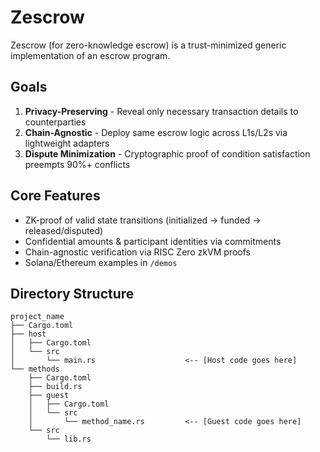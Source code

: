# Zescrow

Zescrow (for zero-knowledge escrow) is a trust-minimized generic implementation of an escrow program.

## Goals

1. **Privacy-Preserving** - Reveal only necessary transaction details to counterparties  
2. **Chain-Agnostic** - Deploy same escrow logic across L1s/L2s via lightweight adapters  
3. **Dispute Minimization** - Cryptographic proof of condition satisfaction preempts 90%+ conflicts  

## Core Features  

- ZK-proof of valid state transitions (initialized → funded → released/disputed)  
- Confidential amounts & participant identities via commitments  
- Chain-agnostic verification via RISC Zero zkVM proofs  
- Solana/Ethereum examples in `/demos`  

## Directory Structure

```text
project_name
├── Cargo.toml
├── host
│   ├── Cargo.toml
│   └── src
│       └── main.rs                    <-- [Host code goes here]
└── methods
    ├── Cargo.toml
    ├── build.rs
    ├── guest
    │   ├── Cargo.toml
    │   └── src
    │       └── method_name.rs         <-- [Guest code goes here]
    └── src
        └── lib.rs
```
